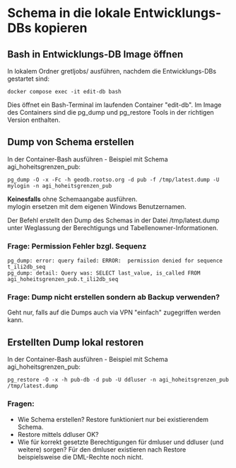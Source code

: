 # Schema in die lokale Entwicklungs-DBs kopieren

## Bash in Entwicklungs-DB Image öffnen

In lokalem Ordner gretljobs/ ausführen, nachdem die Entwicklungs-DBs gestartet sind:

    docker compose exec -it edit-db bash

Dies öffnet ein Bash-Terminal im laufenden Container "edit-db". Im Image des Containers sind die pg_dump und pg_restore Tools in der richtigen Version enthalten.

## Dump von Schema erstellen

In der Container-Bash ausführen - Beispiel mit Schema agi_hoheitsgrenzen_pub:

    pg_dump -O -x -Fc -h geodb.rootso.org -d pub -f /tmp/latest.dump -U mylogin -n agi_hoheitsgrenzen_pub

**Keinesfalls** ohne Schemaangabe ausführen.  
mylogin ersetzen mit dem eigenen Windows Benutzernamen.

Der Befehl erstellt den Dump des Schemas in der Datei /tmp/latest.dump unter Weglassung der Berechtigungs und Tabellenowner-Informationen.

### Frage: Permission Fehler bzgl. Sequenz

    pg_dump: error: query failed: ERROR:  permission denied for sequence t_ili2db_seq
    pg_dump: detail: Query was: SELECT last_value, is_called FROM agi_hoheitsgrenzen_pub.t_ili2db_seq

### Frage: Dump nicht erstellen sondern ab Backup verwenden?

Geht nur, falls auf die Dumps auch via VPN "einfach" zugegriffen werden kann.

## Erstellten Dump lokal restoren

In der Container-Bash ausführen - Beispiel mit Schema agi_hoheitsgrenzen_pub:

    pg_restore -O -x -h pub-db -d pub -U ddluser -n agi_hoheitsgrenzen_pub /tmp/latest.dump

### Fragen: 

* Wie Schema erstellen? Restore funktioniert nur bei existierendem Schema.
* Restore mittels ddluser OK?
* Wie für korrekt gesetzte Berechtigungen für dmluser und ddluser (und weitere) sorgen? Für den dmluser existieren nach Restore beispielsweise die DML-Rechte noch nicht.

